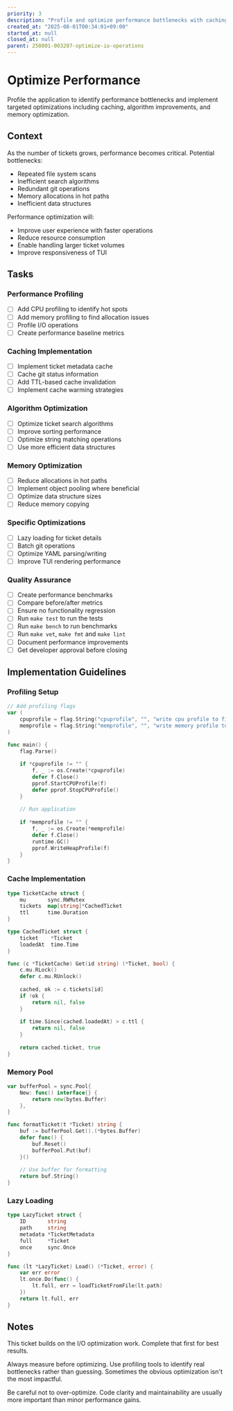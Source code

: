 ```yaml
---
priority: 3
description: "Profile and optimize performance bottlenecks with caching and algorithm improvements"
created_at: "2025-08-01T00:34:01+09:00"
started_at: null
closed_at: null
parent: 250801-003207-optimize-io-operations
---
```


# Optimize Performance

Profile the application to identify performance bottlenecks and implement targeted optimizations including caching, algorithm improvements, and memory optimization.

## Context

As the number of tickets grows, performance becomes critical. Potential bottlenecks:
- Repeated file system scans
- Inefficient search algorithms
- Redundant git operations
- Memory allocations in hot paths
- Inefficient data structures

Performance optimization will:
- Improve user experience with faster operations
- Reduce resource consumption
- Enable handling larger ticket volumes
- Improve responsiveness of TUI

## Tasks

### Performance Profiling
- [ ] Add CPU profiling to identify hot spots
- [ ] Add memory profiling to find allocation issues
- [ ] Profile I/O operations
- [ ] Create performance baseline metrics

### Caching Implementation
- [ ] Implement ticket metadata cache
- [ ] Cache git status information
- [ ] Add TTL-based cache invalidation
- [ ] Implement cache warming strategies

### Algorithm Optimization
- [ ] Optimize ticket search algorithms
- [ ] Improve sorting performance
- [ ] Optimize string matching operations
- [ ] Use more efficient data structures

### Memory Optimization
- [ ] Reduce allocations in hot paths
- [ ] Implement object pooling where beneficial
- [ ] Optimize data structure sizes
- [ ] Reduce memory copying

### Specific Optimizations
- [ ] Lazy loading for ticket details
- [ ] Batch git operations
- [ ] Optimize YAML parsing/writing
- [ ] Improve TUI rendering performance

### Quality Assurance
- [ ] Create performance benchmarks
- [ ] Compare before/after metrics
- [ ] Ensure no functionality regression
- [ ] Run `make test` to run the tests
- [ ] Run `make bench` to run benchmarks
- [ ] Run `make vet`, `make fmt` and `make lint`
- [ ] Document performance improvements
- [ ] Get developer approval before closing

## Implementation Guidelines

### Profiling Setup
```go
// Add profiling flags
var (
    cpuprofile = flag.String("cpuprofile", "", "write cpu profile to file")
    memprofile = flag.String("memprofile", "", "write memory profile to file")
)

func main() {
    flag.Parse()
    
    if *cpuprofile != "" {
        f, _ := os.Create(*cpuprofile)
        defer f.Close()
        pprof.StartCPUProfile(f)
        defer pprof.StopCPUProfile()
    }
    
    // Run application
    
    if *memprofile != "" {
        f, _ := os.Create(*memprofile)
        defer f.Close()
        runtime.GC()
        pprof.WriteHeapProfile(f)
    }
}
```

### Cache Implementation
```go
type TicketCache struct {
    mu       sync.RWMutex
    tickets  map[string]*CachedTicket
    ttl      time.Duration
}

type CachedTicket struct {
    ticket    *Ticket
    loadedAt  time.Time
}

func (c *TicketCache) Get(id string) (*Ticket, bool) {
    c.mu.RLock()
    defer c.mu.RUnlock()
    
    cached, ok := c.tickets[id]
    if !ok {
        return nil, false
    }
    
    if time.Since(cached.loadedAt) > c.ttl {
        return nil, false
    }
    
    return cached.ticket, true
}
```

### Memory Pool
```go
var bufferPool = sync.Pool{
    New: func() interface{} {
        return new(bytes.Buffer)
    },
}

func formatTicket(t *Ticket) string {
    buf := bufferPool.Get().(*bytes.Buffer)
    defer func() {
        buf.Reset()
        bufferPool.Put(buf)
    }()
    
    // Use buffer for formatting
    return buf.String()
}
```

### Lazy Loading
```go
type LazyTicket struct {
    ID       string
    path     string
    metadata *TicketMetadata
    full     *Ticket
    once     sync.Once
}

func (lt *LazyTicket) Load() (*Ticket, error) {
    var err error
    lt.once.Do(func() {
        lt.full, err = loadTicketFromFile(lt.path)
    })
    return lt.full, err
}
```

## Notes

This ticket builds on the I/O optimization work. Complete that first for best results.

Always measure before optimizing. Use profiling tools to identify real bottlenecks rather than guessing. Sometimes the obvious optimization isn't the most impactful.

Be careful not to over-optimize. Code clarity and maintainability are usually more important than minor performance gains.